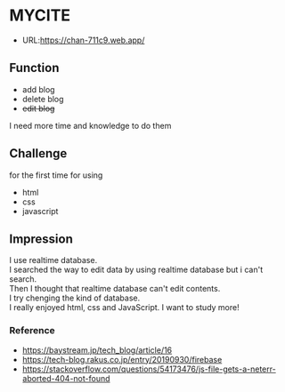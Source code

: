 # MYCITE

* URL:<https://chan-711c9.web.app/>

## Function

* add blog
* delete blog
* ~~edit blog~~

I need more time and knowledge to do them

## Challenge

for the first time for using
* html
* css
* javascript

## Impression

I use realtime database.  
I searched the way to edit data by using realtime database but i can't search.  
Then I thought that realtime database can't edit contents.  
I try chenging the kind of database.  
I really enjoyed html, css and JavaScript. I  want to study more!

### Reference

* <https://baystream.jp/tech_blog/article/16>
* <https://tech-blog.rakus.co.jp/entry/20190930/firebase>
* <https://stackoverflow.com/questions/54173476/js-file-gets-a-neterr-aborted-404-not-found>
